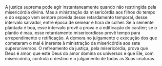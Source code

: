 ﻿A justiça suprema pode agir instantaneamente quando não restringida pela misericórdia divina. Mas a ministração da misericórdia aos filhos do tempo e do espaço vem sempre provida desse retardamento temporal, desse intervalo salvador, entre época de semear e hora de colher. Se a semente plantada é boa, esse intervalo provê a prova e a edificação do caráter; se o plantio é mau, esse retardamento misericordioso provê tempo para arrependimento e retificação. A demora no julgamento e execução dos que cometeram o mal é inerente à ministração da misericórdia aos sete superuniversos. O refreamento da justiça, pela misericórdia, prova que Deus é amor, que este Deus do amor domina os universos e que Ele, com misericórdia, controla o destino e o julgamento de todas as Suas criaturas.